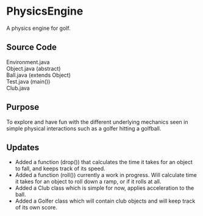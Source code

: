 # PhysicsEngine
A physics engine for golf. 

## Source Code  
Environment.java  
Object.java (abstract)  
Ball.java (extends Object)   
Test.java (main())  
Club.java  

## Purpose  
To explore and have fun with the different underlying mechanics seen in simple physical interactions such as a golfer hitting a golfball.


## Updates  
- Added a function (drop()) that calculates the time it takes for an object to fall, and keeps track of its speed.  
- Added a function (roll()) currently a work in progress. Will calculate time it takes for an object to roll down a ramp, or if it rolls at all.  
- Added a Club class which is simple for now, applies acceleration to the ball.
- Added a Golfer class which will contain club objects and will keep track of its own score.
